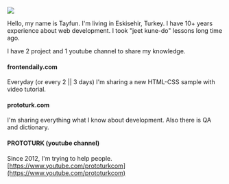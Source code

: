 
![](https://komarev.com/ghpvc/?username=tayfunerbilen)

Hello, my name is Tayfun. I'm living in Eskisehir, Turkey. I have 10+ years experience about web development. I took "jeet kune-do" lessons long time ago.

I have 2 project and 1 youtube channel to share my knowledge.

#### frontendaily.com
Everyday (or every 2 || 3 days) I'm sharing a new HTML-CSS sample with video tutorial.

#### prototurk.com
I'm sharing everything what I know about development. Also there is QA and dictionary.

#### PROTOTURK (youtube channel)
Since 2012, I'm  trying to help people.
[https://www.youtube.com/prototurkcom](https://www.youtube.com/prototurkcom)

<!--
**tayfunerbilen/tayfunerbilen** is a ✨ _special_ ✨ repository because its `README.md` (this file) appears on your GitHub profile.

Here are some ideas to get you started:

- 🔭 I’m currently working on ...
- 🌱 I’m currently learning ...
- 👯 I’m looking to collaborate on ...
- 🤔 I’m looking for help with ...
- 💬 Ask me about ...
- 📫 How to reach me: ...
- 😄 Pronouns: ...
- ⚡ Fun fact: ...
-->
